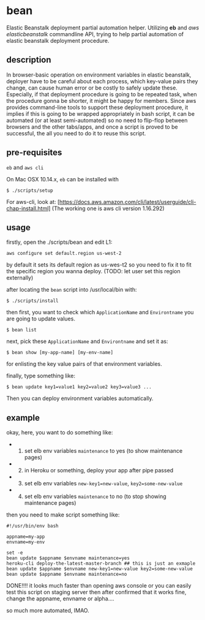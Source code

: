 # bean

Elastic Beanstalk deployment partial automation helper. Utilizing **eb** and *aws elasticbeanstalk* commandline API, trying to help partial automation of elastic beanstalk deployment procedure.

## description

In browser-basic operation on environment variables in elastic beanstalk, deployer have to be careful about each process, which key-value pairs they change, can cause human error or be costly to safely update these. Especially, if that deployment procedure is going to be repeated task, when the procedure gonna be shorter, it might be happy for members.
Since aws provides command-line tools to support these deployment procedure, it implies if this is going to be wrapped appropriately in bash script, it can be automated (or at least semi-automated) so no need to flip-flop between browsers and the other tabs/apps, and once a script is proved to be successful, the all you need to do it to reuse this script.

## pre-requisites

`eb` and `aws cli`

On Mac OSX 10.14.x, `eb` can be installed with 

```
$ ./scripts/setup
```

For aws-cli, look at: [https://docs.aws.amazon.com/cli/latest/userguide/cli-chap-install.html]
(The working one is aws cli version 1.16.292)

## usage

firstly, open the ./scripts/bean and edit L1:

```
aws configure set default.region us-west-2
```

by default it sets its default region as us-wes-t2 so you need to fix it to fit the specific region you wanna deploy. (TODO: let user set this region externally)


after locating the `bean` script into /usr/local/bin with:

```
$ ./scripts/install
```

then first, you want to check which `ApplicationName` and `Environtname` you are going to update values.

```
$ bean list 
```

next, pick these `ApplicationName` and `Environtname` and set it as:

```
$ bean show [my-app-name] [my-env-name]
```

for enlisting the key value pairs of that environment variables.

finally, type something like:

```
$ bean update key1=value1 key2=value2 key3=value3 ...
```

Then you can deploy environment variables automatically.


## example

okay, here, you want to do something like:

- 1. set elb env variables `maintenance` to yes (to show maintenance pages)
- 2. in Heroku or something, deploy your app after pipe passed
- 3. set elb env variables `new-key1=new-value`, `key2=some-new-value`
- 4. set elb env variables `maintenance` to no (to stop showing maintenance pages)

then you need to make script something like:

```
#!/usr/bin/env bash

appname=my-app
envname=my-env

set -e
bean update $appname $envname maintenance=yes
heroku-cli deploy-the-latest-master-branch ## this is just an exmaple
bean update $appname $envname new-key1=new-value key2=some-new-value
bean update $appname $envname maintenance=no
```

DONE!!!! it looks much faster than opening aws console or you can easily test this script on staging server then after confirmed that it works fine, change the appname, envname or alpha....

so much more automated, IMAO.
